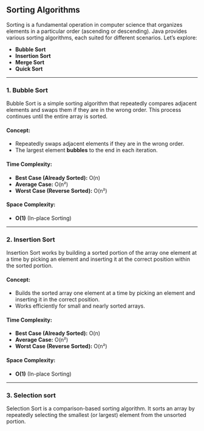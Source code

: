## Sorting Algorithms
Sorting is a fundamental operation in computer science that organizes elements in a particular order (ascending or descending). Java provides various sorting algorithms, each suited for different scenarios. Let’s explore:

- **Bubble Sort**
- **Insertion Sort**
- **Merge Sort**
- **Quick Sort**
***  

### **1. Bubble Sort**
Bubble Sort is a simple sorting algorithm that repeatedly compares adjacent elements and swaps them if they are in the wrong order. This process continues until the entire array is sorted.

#### **Concept:**
- Repeatedly swaps adjacent elements if they are in the wrong order.
- The largest element **bubbles** to the end in each iteration.

#### **Time Complexity:**
- **Best Case (Already Sorted):** O(n)
- **Average Case:** O(n²)
- **Worst Case (Reverse Sorted):** O(n²)

#### **Space Complexity:**
- **O(1)** (In-place Sorting)
***  

### **2. Insertion Sort**
Insertion Sort works by building a sorted portion of the array one element at a time by picking an element and inserting it at the correct position within the sorted portion.
#### **Concept:**
- Builds the sorted array one element at a time by picking an element and inserting it in the correct position.
- Works efficiently for small and nearly sorted arrays.

#### **Time Complexity:**
- **Best Case (Already Sorted):** O(n)
- **Average Case:** O(n²)
- **Worst Case (Reverse Sorted):** O(n²)

#### **Space Complexity:**
- **O(1)** (In-place Sorting)
***  

### **3. Selection sort**
Selection Sort is a comparison-based sorting algorithm. It sorts an array by repeatedly selecting the smallest (or largest) element from the unsorted portion.